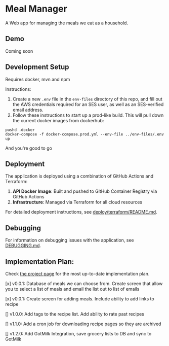 # Meal Manager

A Web app for managing the meals we eat as a household. 

## Demo

Coming soon

## Development Setup

Requires docker, mvn and npm

Instructions:
1. Create a new `.env` file in the `env-files` directory of this repo, and fill out the AWS credentials required for an SES user, as well as an SES-verified email address.
2. Follow these instructions to start up a prod-like build. This will pull down the current docker images from dockerhub: 
```
pushd .docker
docker-compose -f docker-compose.prod.yml --env-file ../env-files/.env up
```

And you're good to go

## Deployment

The application is deployed using a combination of GitHub Actions and Terraform:

1. **API Docker Image**: Built and pushed to GitHub Container Registry via GitHub Actions
2. **Infrastructure**: Managed via Terraform for all cloud resources

For detailed deployment instructions, see [deploy/terraform/README.md](deploy/terraform/README.md).

## Debugging

For information on debugging issues with the application, see [DEBUGGING.md](DEBUGGING.md).

## Implementation Plan:
Check [the project page](https://github.com/mjourard/meal-manager/projects/1) for the most up-to-date implementation plan.

[x] v0.0.1: Database of meals we can choose from. Create screen that allow you to select a list of meals and email the list out to list of emails 

[x] v0.0.1: Create screen for adding meals. Include ability to add links to recipe

[] v1.0.0: Add tags to the recipe list. Add ability to rate past recipes

[] v1.1.0: Add a cron job for downloading recipe pages so they are archived

[] v1.2.0: Add GotMilk Integration, save grocery lists to DB and sync to GotMilk

 